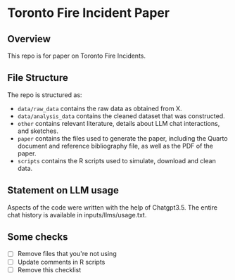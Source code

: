 # Toronto Fire Incident Paper

## Overview

This repo is for paper on Toronto Fire Incidents.

## File Structure

The repo is structured as:

-   `data/raw_data` contains the raw data as obtained from X.
-   `data/analysis_data` contains the cleaned dataset that was constructed.
-   `other` contains relevant literature, details about LLM chat interactions, and sketches.
-   `paper` contains the files used to generate the paper, including the Quarto document and reference bibliography file, as well as the PDF of the paper. 
-   `scripts` contains the R scripts used to simulate, download and clean data.

## Statement on LLM usage

Aspects of the code were written with the help of Chatgpt3.5. The entire chat history is available in inputs/llms/usage.txt.

## Some checks

- [ ] Remove files that you're not using
- [ ] Update comments in R scripts
- [ ] Remove this checklist